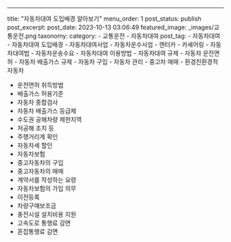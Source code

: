 ---
title: "자동차대여 도입배경 알아보기"
menu_order: 1
post_status: publish
post_excerpt: 
post_date: 2023-10-13 03:06:49
featured_image: _images/교통운전.png
taxonomy:
    category:
        - 교통운전
        - 자동차대여
    post_tag:
        -  자동차대여
        -  자동차대여 도입배경
        -  자동차대여사업
        -  자동차운수사업
        -  렌터카
        -  카셰어링
        -  자동차대여법
        -  자동차운송수요
        -  자동차대여 이용방법
        -  자동차대여 규제
        -  자동차 운전면허
        -  자동차 배출가스 규제
        -  자동차 구입
        -  자동차 관리
        -  중고차 매매
        -  환경친환경적 자동차
   - 운전면허 취득방법
   - 배출가스 허용기준
   - 자동차 종합검사
   - 자동차 배출가스 등급제
   - 수도권 공해차량 제한지역
   - 저공해 조치 등
   - 주행거리계 확인
   - 자동차세 할인
   - 자동차보험
   - 중고자동차의 구입
   - 중고자동차의 매매
   - 계약서를 작성하는 요령
   - 자동차보험의 가입 의무
   - 이전등록
   - 차량구매보조금
   - 충전시설 설치비용 지원
   - 고속도로 통행료 감면
   - 혼잡통행료 감면
